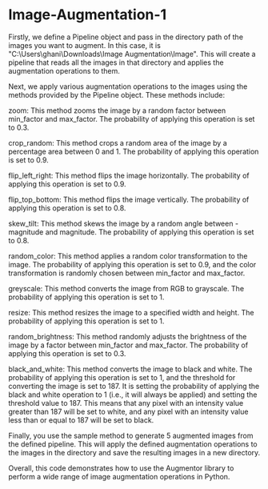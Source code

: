 # Image-Augmentation-1
Firstly, we define a Pipeline object and pass in the directory path of the images you want to augment. In this case, it is "C:\\Users\ghani\Downloads\Image Augmentation\Image". This will create a pipeline that reads all the images in that directory and applies the augmentation operations to them.

Next, we apply various augmentation operations to the images using the methods provided by the Pipeline object. These methods include:

zoom: This method zooms the image by a random factor between min_factor and max_factor. The probability of applying this operation is set to 0.3.

crop_random: This method crops a random area of the image by a percentage area between 0 and 1. The probability of applying this operation is set to 0.9.

flip_left_right: This method flips the image horizontally. The probability of applying this operation is set to 0.9.

flip_top_bottom: This method flips the image vertically. The probability of applying this operation is set to 0.8.

skew_tilt: This method skews the image by a random angle between -magnitude and magnitude. The probability of applying this operation is set to 0.8.

random_color: This method applies a random color transformation to the image. The probability of applying this operation is set to 0.9, and the color transformation is randomly chosen between min_factor and max_factor.

greyscale: This method converts the image from RGB to grayscale. The probability of applying this operation is set to 1.

resize: This method resizes the image to a specified width and height. The probability of applying this operation is set to 1.

random_brightness: This method randomly adjusts the brightness of the image by a factor between min_factor and max_factor. The probability of applying this operation is set to 0.3.

black_and_white: This method converts the image to black and white. The probability of applying this operation is set to 1, and the threshold for converting the image is set to 187. It is setting the probability of applying the black and white operation to 1 (i.e., it will always be applied) and setting the threshold value to 187. This means that any pixel with an intensity value greater than 187 will be set to white, and any pixel with an intensity value less than or equal to 187 will be set to black.

Finally, you use the sample method to generate 5 augmented images from the defined pipeline. This will apply the defined augmentation operations to the images in the directory and save the resulting images in a new directory.

Overall, this code demonstrates how to use the Augmentor library to perform a wide range of image augmentation operations in Python.
